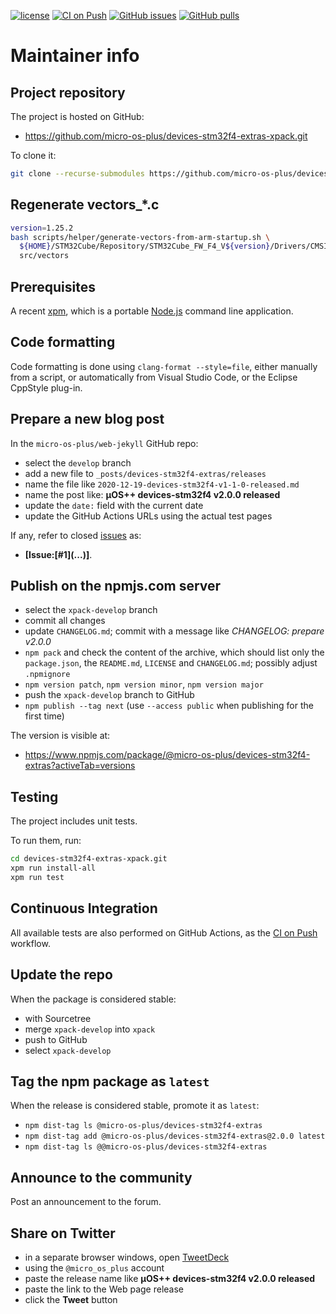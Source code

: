 [![license](https://img.shields.io/github/license/micro-os-plus/devices-stm32f4-extras-xpack)](https://github.com/micro-os-plus/devices-stm32f4-extras-xpack/blob/xpack/LICENSE)
[![CI on Push](https://github.com/micro-os-plus/devices-stm32f4-extras-xpack/workflows/CI%20on%20Push/badge.svg)](https://github.com/micro-os-plus/devices-stm32f4-extras-xpack/actions?query=workflow%3A%22CI+on+Push%22)
[![GitHub issues](https://img.shields.io/github/issues/micro-os-plus/devices-stm32f4-extras-xpack.svg)](https://github.com/micro-os-plus/devices-stm32f4-extras-xpack/issues)
[![GitHub pulls](https://img.shields.io/github/issues-pr/micro-os-plus/devices-stm32f4-extras-xpack.svg)](https://github.com/micro-os-plus/devices-stm32f4-extras-xpack/pulls)

# Maintainer info

## Project repository

The project is hosted on GitHub:

- https://github.com/micro-os-plus/devices-stm32f4-extras-xpack.git

To clone it:

```sh
git clone --recurse-submodules https://github.com/micro-os-plus/devices-stm32f4-extras-xpack.git devices-stm32f4-extras-xpack.git
```

## Regenerate vectors_*.c

```sh
version=1.25.2
bash scripts/helper/generate-vectors-from-arm-startup.sh \
  ${HOME}/STM32Cube/Repository/STM32Cube_FW_F4_V${version}/Drivers/CMSIS/Device/ST/STM32F4xx/Source/Templates/arm \
  src/vectors
```

## Prerequisites

A recent [xpm](https://xpack.github.io/xpm/), which is a portable
[Node.js](https://nodejs.org/) command line application.

## Code formatting

Code formatting is done using `clang-format --style=file`, either manually
from a script, or automatically from Visual Studio Code, or the Eclipse
CppStyle plug-in.

## Prepare a new blog post

In the `micro-os-plus/web-jekyll` GitHub repo:

- select the `develop` branch
- add a new file to `_posts/devices-stm32f4-extras/releases`
- name the file like `2020-12-19-devices-stm32f4-v1-1-0-released.md`
- name the post like: **µOS++ devices-stm32f4 v2.0.0 released**
- update the `date:` field with the current date
- update the GitHub Actions URLs using the actual test pages

If any, refer to closed
[issues](https://github.com/micro-os-plus/devices-stm32f4-extras/issues)
as:

- **[Issue:\[#1\]\(...\)]**.

## Publish on the npmjs.com server

- select the `xpack-develop` branch
- commit all changes
- update `CHANGELOG.md`; commit with a message like _CHANGELOG: prepare v2.0.0_
- `npm pack` and check the content of the archive, which should list
  only the `package.json`, the `README.md`, `LICENSE` and `CHANGELOG.md`;
  possibly adjust `.npmignore`
- `npm version patch`, `npm version minor`, `npm version major`
- push the `xpack-develop` branch to GitHub
- `npm publish --tag next` (use `--access public` when publishing for
  the first time)

The version is visible at:

- https://www.npmjs.com/package/@micro-os-plus/devices-stm32f4-extras?activeTab=versions

## Testing

The project includes unit tests.

To run them, run:

```sh
cd devices-stm32f4-extras-xpack.git
xpm run install-all
xpm run test
```

## Continuous Integration

All available tests are also performed on GitHub Actions, as the
[CI on Push](https://github.com/micro-os-plus/devices-stm32f4-extras-xpack/actions?query=workflow%3A%22CI+on+Push%22)
workflow.

## Update the repo

When the package is considered stable:

- with Sourcetree
- merge `xpack-develop` into `xpack`
- push to GitHub
- select `xpack-develop`

## Tag the npm package as `latest`

When the release is considered stable, promote it as `latest`:

- `npm dist-tag ls @micro-os-plus/devices-stm32f4-extras`
- `npm dist-tag add @micro-os-plus/devices-stm32f4-extras@2.0.0 latest`
- `npm dist-tag ls @@micro-os-plus/devices-stm32f4-extras`

## Announce to the community

Post an announcement to the forum.

## Share on Twitter

- in a separate browser windows, open [TweetDeck](https://tweetdeck.twitter.com/)
- using the `@micro_os_plus` account
- paste the release name like **µOS++ devices-stm32f4 v2.0.0 released**
- paste the link to the Web page release
- click the **Tweet** button
